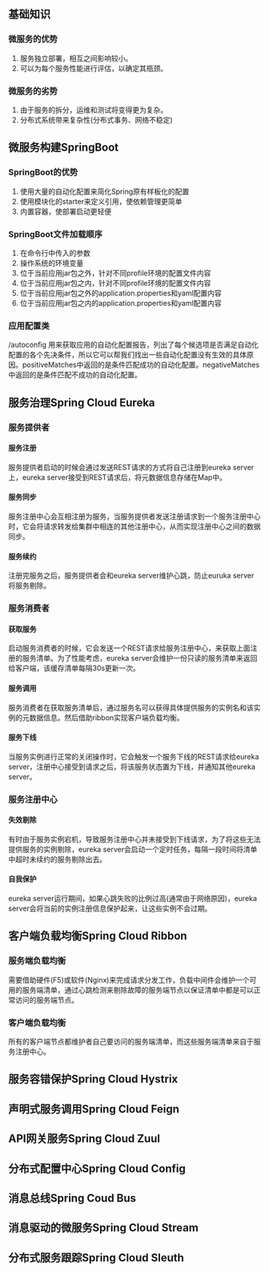 ## 基础知识

### 微服务的优势
1. 服务独立部署，相互之间影响较小。
2. 可以为每个服务性能进行评估，以确定其瓶颈。

### 微服务的劣势
1. 由于服务的拆分，运维和测试将变得更为复杂。
2. 分布式系统带来复杂性(分布式事务、网络不稳定)

## 微服务构建SpringBoot

### SpringBoot的优势
1. 使用大量的自动化配置来简化Spring原有样板化的配置
2. 使用模块化的starter来定义引用，使依赖管理更简单
3. 内置容器，使部署启动更轻便

### SpringBoot文件加载顺序
1. 在命令行中传入的参数
2. 操作系统的环境变量
3. 位于当前应用jar包之外，针对不同profile环境的配置文件内容
4. 位于当前应用jar包之内，针对不同profile环境的配置文件内容
5. 位于当前应用jar包之外的application.properties和yaml配置内容
6. 位于当前应用jar包之内的application.properties和yaml配置内容

### 应用配置类
/autoconfig 用来获取应用的自动化配置报告，列出了每个候选项是否满足自动化配置的各个先决条件，所以它可以帮我们找出一些自动化配置没有生效的具体原因。positiveMatches中返回的是条件匹配成功的自动化配置。negativeMatches中返回的是条件匹配不成功的自动化配置。


## 服务治理Spring Cloud Eureka
### 服务提供者
#### 服务注册
服务提供者启动的时候会通过发送REST请求的方式将自己注册到eureka server上，eureka server接受到REST请求后，将元数据信息存储在Map中。

#### 服务同步
服务注册中心会互相注册为服务，当服务提供者发送注册请求到一个服务注册中心时，它会将请求转发给集群中相连的其他注册中心，从而实现注册中心之间的数据同步。

#### 服务续约
注册完服务之后，服务提供者会和eureka server维护心跳，防止euruka server将服务剔除。

### 服务消费者
#### 获取服务
启动服务消费者的时候，它会发送一个REST请求给服务注册中心，来获取上面注册的服务清单。为了性能考虑，eureka server会维护一份只读的服务清单来返回给客户端，该缓存清单每隔30s更新一次。

#### 服务调用
服务消费者在获取服务清单后，通过服务名可以获得具体提供服务的实例名和该实例的元数据信息。然后借助ribbon实现客户端负载均衡。

#### 服务下线
当服务实例进行正常的关闭操作时，它会触发一个服务下线的REST请求给eureka server，注册中心接受到请求之后，将该服务状态置为下线，并通知其他eureka server。

### 服务注册中心
#### 失效剔除
有时由于服务实例宕机，导致服务注册中心并未接受到下线请求，为了将这些无法提供服务的实例剔除，eureka server会启动一个定时任务，每隔一段时间将清单中超时未续约的服务剔除出去。

#### 自我保护
eureka server运行期间，如果心跳失败的比例过高(通常由于网络原因)，eureka server会将当前的实例注册信息保护起来，让这些实例不会过期。

## 客户端负载均衡Spring Cloud Ribbon
### 服务端负载均衡
需要借助硬件(F5)或软件(Nginx)来完成请求分发工作，负载中间件会维护一个可用的服务端清单，通过心跳检测来剔除故障的服务端节点以保证清单中都是可以正常访问的服务端节点。

### 客户端负载均衡
所有的客户端节点都维护者自己要访问的服务端清单，而这些服务端清单来自于服务注册中心。

## 服务容错保护Spring Cloud Hystrix


## 声明式服务调用Spring Cloud Feign


## API网关服务Spring Cloud Zuul


## 分布式配置中心Spring Cloud Config


## 消息总线Spring Coud Bus


## 消息驱动的微服务Spring Cloud Stream


## 分布式服务跟踪Spring Cloud Sleuth
